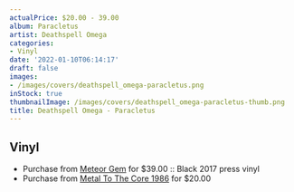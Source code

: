```yaml
---
actualPrice: $20.00 - 39.00
album: Paracletus
artist: Deathspell Omega
categories:
- Vinyl
date: '2022-01-10T06:14:17'
draft: false
images:
- /images/covers/deathspell_omega-paracletus.png
inStock: true
thumbnailImage: /images/covers/deathspell_omega-paracletus-thumb.png
title: Deathspell Omega - Paracletus
---
```


## Vinyl
* Purchase from [Meteor Gem](https://meteor-gem.com/products/deathspell-omega-paracletus) for $39.00 :: Black 2017 press vinyl
* Purchase from [Metal To The Core 1986](https://metaltothecore1986.com/shop/deathspell-omega-paracletus-12-gatefold-lp/) for $20.00
